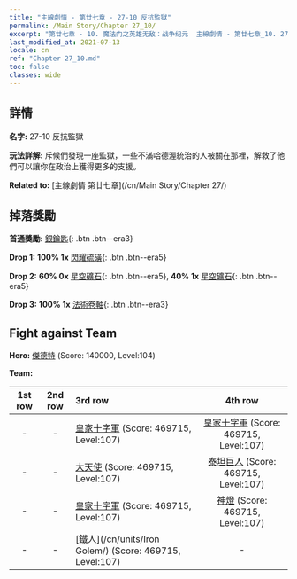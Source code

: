```yaml
---
title: "主線劇情 - 第廿七章 - 27-10 反抗監獄"
permalink: /Main Story/Chapter 27_10/
excerpt: "第廿七章 - 10. 魔法门之英雄无敌：战争纪元  主線劇情 - 第廿七章_10. 27-10 反抗監獄"
last_modified_at: 2021-07-13
locale: cn
ref: "Chapter 27_10.md"
toc: false
classes: wide
---
```


## 詳情

 **名字:** 27-10 反抗監獄

 **玩法詳解:** 斥候們發現一座監獄，一些不滿哈德渥統治的人被關在那裡，解救了他們可以讓你在政治上獲得更多的支援。

 **Related to:** [主線劇情 第廿七章](/cn/Main Story/Chapter 27/)

## 掉落獎勵

 **首通獎勵:** [銀鑰匙](/cn/Items/con_693/){: .btn .btn--era3}

 **Drop 1:** **100% 1x** [閃耀硫磺](/cn/Items/mat_99/){: .btn .btn--era5}

 **Drop 2:** **60% 0x** [星空礦石](/cn/Items/mat_89/){: .btn .btn--era5}, **40% 1x** [星空礦石](/cn/Items/mat_89/){: .btn .btn--era5}

 **Drop 3:** **100% 1x** [法術卷軸](/cn/Items/con_694/){: .btn .btn--era3}


## Fight against Team
 **Hero:** [傑德特](/cn/heroes/Jeddite/) (Score: 140000, Level:104)

 **Team:**


  | 1st row | 2nd row | 3rd row | 4th row |
  |:----:|:----:|:----|:----:|
  | - | - | [皇家十字軍](/cn/units/Swordsman/) (Score: 469715, Level:107)  | [皇家十字軍](/cn/units/Swordsman/) (Score: 469715, Level:107)  |
  | - | - | [大天使](/cn/units/Angel/) (Score: 469715, Level:107)  | [泰坦巨人](/cn/units/Giant/) (Score: 469715, Level:107)  |
  | - | - | [皇家十字軍](/cn/units/Swordsman/) (Score: 469715, Level:107)  | [神燈](/cn/units/Genie/) (Score: 469715, Level:107)  |
  | - | - | [鐵人](/cn/units/Iron Golem/) (Score: 469715, Level:107)  | - |


